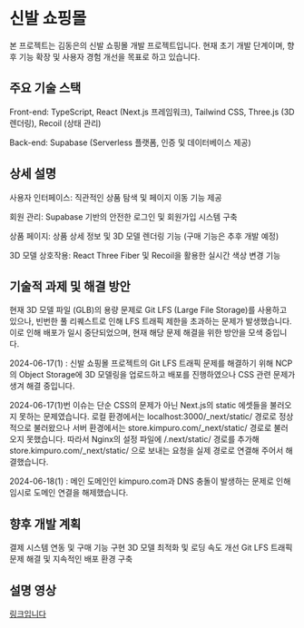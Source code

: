 # 신발 쇼핑몰

본 프로젝트는 김동은의 신발 쇼핑몰 개발 프로젝트입니다. 현재 초기 개발 단계이며, 향후 기능 확장 및 사용자 경험 개선을 목표로 하고 있습니다.

## 주요 기술 스택

Front-end: TypeScript, React (Next.js 프레임워크), Tailwind CSS, Three.js (3D 렌더링), Recoil (상태 관리)

Back-end: Supabase (Serverless 플랫폼, 인증 및 데이터베이스 제공)

## 상세 설명

사용자 인터페이스: 직관적인 상품 탐색 및 페이지 이동 기능 제공

회원 관리: Supabase 기반의 안전한 로그인 및 회원가입 시스템 구축

상품 페이지: 상품 상세 정보 및 3D 모델 렌더링 기능 (구매 기능은 추후 개발 예정)

3D 모델 상호작용: React Three Fiber 및 Recoil을 활용한 실시간 색상 변경 기능

## 기술적 과제 및 해결 방안

현재 3D 모델 파일 (GLB)의 용량 문제로 Git LFS (Large File Storage)를 사용하고 있으나, 빈번한 풀 리퀘스트로 인해 LFS 트래픽 제한을 초과하는 문제가 발생했습니다.
이로 인해 배포가 일시 중단되었으며, 현재 해당 문제 해결을 위한 방안을 모색 중입니다.

2024-06-17(1) : 신발 쇼핑몰 프로젝트의 Git LFS 트래픽 문제를 해결하기 위해 NCP의 Object Storage에 3D 모델링을 업로드하고 배포를 진행하였으나 CSS 관련 문제가 생겨 해결 중입니다.

2024-06-17(1)번 이슈는 단순 CSS의 문제가 아닌 Next.js의 static 에셋들을 불러오지 못하는 문제였습니다.
로컬 환경에서는 localhost:3000/_next/static/ 경로로 정상적으로 불러왔으나 서버 환경에서는 store.kimpuro.com/_next/static/ 경로로 불러오지 못했습니다.
따라서 Nginx의 설정 파일에 /.next/static/ 경로를 추가해 store.kimpuro.com/_next/static/ 으로 보내는 요청을 실제 경로로 연결해 주어서 해결했습니다.

2024-06-18(1) : 메인 도메인인 kimpuro.com과 DNS 충돌이 발생하는 문제로 인해 임시로 도메인 연결을 해제했습니다.

## 향후 개발 계획
결제 시스템 연동 및 구매 기능 구현
3D 모델 최적화 및 로딩 속도 개선
Git LFS 트래픽 문제 해결 및 지속적인 배포 환경 구축

## 설명 영상

<a href="https://youtu.be/4NxH_T_iw7c?si=MjZN173J8P07l-5m&t=118">
링크입니다
</a>

